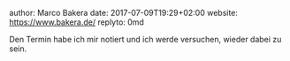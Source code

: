 author: Marco Bakera
date: 2017-07-09T19:29+02:00
website: https://www.bakera.de/
replyto: 0md

Den Termin habe ich mir notiert und ich werde versuchen, wieder dabei zu sein.
